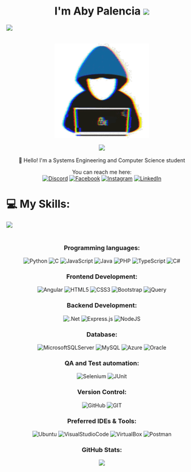 <html> 
<h1 align="center">I'm Aby Palencia <img src="https://media.giphy.com/media/hvRJCLFzcasrR4ia7z/giphy.gif" width="30"> </h1>

[![](https://visitcount.itsvg.in/api?id=erickm13&icon=0&color=1)](https://visitcount.itsvg.in)<br>
<br>

<div align="center" heigth="150px">
  
![GIF](https://github.com/0xAbdulKhalid/0xAbdulKhalid/raw/main/assets/mdImages/about_me.gif )
</div>

<p align="center">
  <a href="https://github.com/DenverCoder1/readme-typing-svg"><img src="https://readme-typing-svg.herokuapp.com?font=Time+New+Roman&color=cyan&size=25&size=25&center=true&vCenter=true&width=600&height=100&lines=Web+Developer;Systems+Engineer+Student;Problem+Solver;Open-Source+Enthusiast"></a>
</p>

<div align="center">
👋 Hello! I'm a Systems Engineering and Computer Science student 

You can reach me here:<br>
[![Discord](https://img.shields.io/badge/Discord-%237289DA.svg?logo=discord&logoColor=white)](https://discord.gg/592891128114708490) [![Facebook](https://img.shields.io/badge/Facebook-%231877F2.svg?logo=Facebook&logoColor=white)](https://facebook.com/erickm32) [![Instagram](https://img.shields.io/badge/Instagram-%23E4405F.svg?logo=Instagram&logoColor=white)](https://instagram.com/erick_mejia.13) [![LinkedIn](https://img.shields.io/badge/LinkedIn-%230077B5.svg?logo=linkedin&logoColor=white)]([https://linkedin.com/in/erick-mejia-a9657a230](https://www.linkedin.com/in/aby-noem%C3%AD-palencia-reyes-aa249a133/))
</div>
      
<h1>💻 My Skills:</h1>
<img src="https://user-images.githubusercontent.com/73097560/115834477-dbab4500-a447-11eb-908a-139a6edaec5c.gif"><br><br>
<div align="center">  
<h3>Programming languages:</h3>

![Python](https://img.shields.io/badge/Python-3776AB?style=flat-square&logo=Python&logoColor=white)
![C](https://img.shields.io/badge/C-A8B9CC?style=flat-square&logo=C&logoColor=white)
![JavaScript](https://img.shields.io/badge/javascript-%23323330.svg?style=flat-square&logo=javascript&logoColor=%23F7DF1E)
![Java](https://img.shields.io/badge/java-%23ED8B00.svg?style=flat-square&logo=openjdk&logoColor=white)
![PHP](https://img.shields.io/badge/php-%23777BB4.svg?style=flat-square&logo=php&logoColor=white)
![TypeScript](https://img.shields.io/badge/typescript-%23007ACC.svg?style=flat-square&logo=typescript&logoColor=white)
![C#](https://img.shields.io/badge/c%23-%23239120.svg?style=flat-square&logo=c-sharp&logoColor=white)

<h3>Frontend Development:</h3>

![Angular](https://img.shields.io/badge/angular-%23DD0031.svg?style=flat-square&logo=angular&logoColor=white) 
![HTML5](https://img.shields.io/badge/html5-%23E34F26.svg?style=flat-square&logo=html5&logoColor=white)
![CSS3](https://img.shields.io/badge/css3-%231572B6.svg?style=flat-square&logo=css3&logoColor=white)
![Bootstrap](https://img.shields.io/badge/bootstrap-%238511FA.svg?style=flat-square&logo=bootstrap&logoColor=white) 
![jQuery](https://img.shields.io/badge/jquery-%230769AD.svg?style=flat-square&logo=jquery&logoColor=white) 

<h3>Backend Development:</h3>

![.Net](https://img.shields.io/badge/.NET-5C2D91?style=flat-square&logo=.net&logoColor=white) 
![Express.js](https://img.shields.io/badge/express.js-%23404d59.svg?style=flat-square&logo=express&logoColor=%2361DAFB) 
![NodeJS](https://img.shields.io/badge/node.js-6DA55F?style=flat-square&logo=node.js&logoColor=white) 

<h3>Database:</h3>

![MicrosoftSQLServer](https://img.shields.io/badge/Microsoft%20SQL%20Server-CC2927?style=flat-square&logo=microsoft%20sql%20server&logoColor=white) 
![MySQL](https://img.shields.io/badge/mysql-%2300000f.svg?style=flat-square&logo=mysql&logoColor=white) 
![Azure](https://img.shields.io/badge/azure-%230072C6.svg?style=flat-square&logo=microsoftazure&logoColor=white) 
![Oracle](https://img.shields.io/badge/Oracle-F80000?style=flat-square&logo=oracle&logoColor=white)

<h3>QA and Test automation:</h3>

![Selenium](https://img.shields.io/badge/selenium-43b02a.svg?style=flat-square&logo=selenium&logoColor=white) 
![JUnit](https://img.shields.io/badge/junit-25A162.svg?style=flat-square&logo=junit&logoColor=white)

<h3>Version Control:</h3>

![GitHub](https://img.shields.io/badge/github-181717.svg?style=flat-square&logo=github&logoColor=white) 
![GIT](https://img.shields.io/badge/Git-fc6d26?style=flat-square&logo=git&logoColor=white) 

<h3>Preferred IDEs & Tools:</h3>

![Ubuntu](https://img.shields.io/badge/ubuntu-E95420.svg?style=flat-square&logo=ubuntu&logoColor=white)
![VisualStudioCode](https://img.shields.io/badge/vscode-007ACC.svg?style=flat-square&logo=visualstudiocode&logoColor=white)
![VirtualBox](https://img.shields.io/badge/virtualbox-183A61.svg?style=flat-square&logo=virtualbox&logoColor=white) 
![Postman](https://img.shields.io/badge/Postman-FF6C37?style=flat-square&logo=postman&logoColor=white)  

<h3>GitHub Stats:</h3>

![](https://github-readme-stats.vercel.app/api/top-langs/?username=erickm13&theme=gruvbox&hide_border=false&include_all_commits=false&count_private=false&layout=compact)
</div>

<!--
**AbyPalencia/AbyPalencia** is a ✨ _special_ ✨ repository because its `README.md` (this file) appears on your GitHub profile.

Here are some ideas to get you started:

- 🔭 I’m currently working on ...
- 🌱 I’m currently learning ...
- 👯 I’m looking to collaborate on ...
- 🤔 I’m looking for help with ...
- 💬 Ask me about ...
- 📫 How to reach me: ...
- 😄 Pronouns: ...
- ⚡ Fun fact: ...
-->
